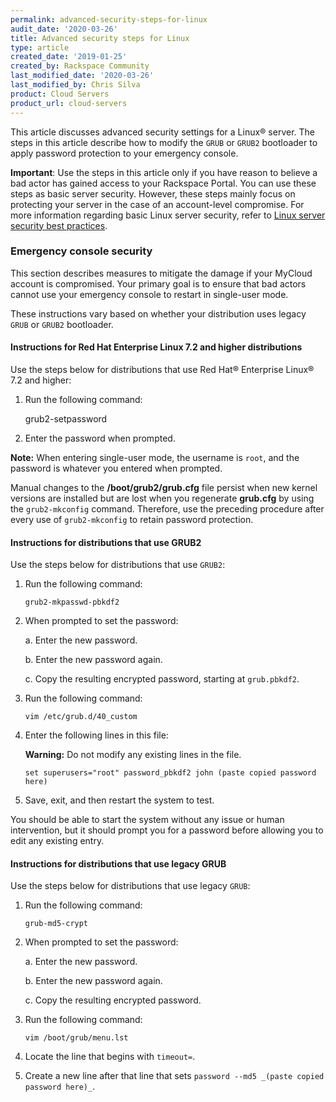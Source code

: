 ```yaml
---
permalink: advanced-security-steps-for-linux
audit_date: '2020-03-26'
title: Advanced security steps for Linux
type: article
created_date: '2019-01-25'
created_by: Rackspace Community
last_modified_date: '2020-03-26'
last_modified_by: Chris Silva
product: Cloud Servers
product_url: cloud-servers
---
```


This article discusses advanced security settings for a Linux&reg; server. The steps in this article describe how to modify the `GRUB` or `GRUB2` bootloader to apply password protection to your emergency console. 

**Important**: Use the steps in this article only if you have reason to believe a bad actor has gained access to your Rackspace Portal. You can use these steps as basic server security. However, these steps mainly focus on protecting your server in the case of an account-level compromise. For more information regarding basic Linux server security, refer to [Linux server security best practices](https://support.rackspace.com/how-to/linux-server-security-best-practices/).

### Emergency console security

This section describes measures to mitigate the damage if your MyCloud account is compromised. Your primary goal is to ensure that bad actors cannot use your emergency console to restart in single-user mode.

These instructions vary based on whether your distribution uses legacy `GRUB` or `GRUB2` bootloader.

#### Instructions for Red Hat Enterprise Linux 7.2 and higher distributions

Use the steps below for distributions that use Red Hat® Enterprise Linux® 7.2 and higher:

1. Run the following command:

    grub2-setpassword

2. Enter the password when prompted.

**Note:** When entering single-user mode, the username is `root`, and the password is whatever you entered when prompted.

Manual changes to the **/boot/grub2/grub.cfg** file persist when new kernel versions are installed but are lost when you regenerate **grub.cfg** by using the `grub2-mkconfig` command. Therefore, use the preceding procedure after every use of `grub2-mkconfig` to retain password protection.

#### Instructions for distributions that use GRUB2

Use the steps below for distributions that use `GRUB2`:

1. Run the following command:

       grub2-mkpasswd-pbkdf2

2. When prompted to set the password:

   a. Enter the new password.

   b. Enter the new password again.

   c. Copy the resulting encrypted password, starting at `grub.pbkdf2`.

3. Run the following command:

       vim /etc/grub.d/40_custom

4. Enter the following lines in this file:

   **Warning:** Do not modify any existing lines in the file.

       set superusers="root" password_pbkdf2 john (paste copied password here)

5. Save, exit, and then restart the system to test.

You should be able to start the system without any issue or human intervention, but
it should prompt you for a password before allowing you to edit any existing entry.

#### Instructions for distributions that use legacy GRUB

Use the steps below for distributions that use legacy `GRUB`:

1. Run the following command:

       grub-md5-crypt
       
2. When prompted to set the password:     

   a. Enter the new password.

   b. Enter the new password again.

   c. Copy the resulting encrypted password.

3. Run the following command:

       vim /boot/grub/menu.lst

4. Locate the line that begins with `timeout=`.

5. Create a new line after that line that sets `password --md5 _(paste copied password here)_`.
